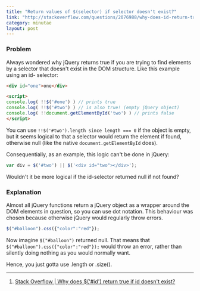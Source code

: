 ```yaml
---
title: "Return values of $(selector) if selector doesn't exist?"
link: "http://stackoverflow.com/questions/2076988/why-does-id-return-true-if-id-doesnt-exist"
category: minutae
layout: post
---
```


### Problem

Always wondered why jQuery returns true if you are trying to find elements by a
selector that doesn't exist in the DOM structure. Like this example using an id-
selector:

``` html
<div id="one">one</div>

<script>
console.log( !!$('#one') ) // prints true
console.log( !!$('#two') ) // is also true! (empty jQuery object)
console.log( !!document.getElementById('two') ) // prints false
</script>
```

You can use `!!$('#two').length since length === 0` if the object is empty, but
it seems logical to that a selector would return the element if found, otherwise
null (like the native `document.getElementById` does).

Consequentially, as an example, this logic can't be done in jQuery:

``` javascript
var div = $('#two') || $('<div id="two"></div>');
```

Wouldn't it be more logical if the id-selector returned null if not found?

### Explanation

Almost all jQuery functions return a jQuery object as a wrapper around the DOM
elements in question, so you can use dot notation. This behaviour was chosen
because otherwise jQuery would regularly throw errors.

``` javascript
$("#balloon").css({"color":"red"});
```

Now imagine `$("#balloon")` returned null. That means that
`$("#balloon").css({"color":"red"});` would throw an error, rather than silently
doing nothing as you would normally want.

Hence, you just gotta use .length or .size().

---

1. [Stack Overflow | Why does $('#id') return true if id doesn't exist?][1]

[1]: http://stackoverflow.com/questions/2076988/why-does-id-return-true-if-id-doesnt-exist
